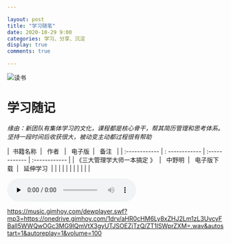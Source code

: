 ```yaml
---

layout: post
title: "学习随笔"
date: 2020-10-29 9:00
categories: 学习、分享、沉淀
display: true
comments: true

---
```



![读书](https://s1.ax1x.com/2020/11/06/BfI9iQ.jpg)
# 学习随记
*缘由：新团队有集体学习的文化，课程都是核心骨干，帮其简历管理和思考体系。坚持一段时间后收获很大，被动变主动都过程很有帮助*

|  &nbsp;书籍名称&nbsp;  | &nbsp; 作者 &nbsp;  | &nbsp; 电子版&nbsp;  | &nbsp; 备注 &nbsp; |
| :------------ | : ------------ | :------------ | :------------ |
| 《三大管理学大师一本搞定 》&nbsp; | &nbsp; 中野明&nbsp;  | &nbsp; 电子版下载&nbsp;  | &nbsp; 延伸学习&nbsp;  |
|   |   |   |   |
|   |   |   |   |

<audio id="audio" controls="" preload="none">
      <source id="wav" src="https://onedrive.gimhoy.com/1drv/aHR0cHM6Ly8xZHJ2Lm1zL3UvcyFBalI5WWQwOGc3MG9lQmVtX3gyUTJSOEZjTzQ/ZT1lSWprZXM=.wav">
</audio>

https://music.gimhoy.com/dewplayer.swf?mp3=https://onedrive.gimhoy.com/1drv/aHR0cHM6Ly8xZHJ2Lm1zL3UvcyFBalI5WWQwOGc3MG9lQmVtX3gyUTJSOEZjTzQ/ZT1lSWprZXM=.wav&autostart=1&autoreplay=1&volume=100

